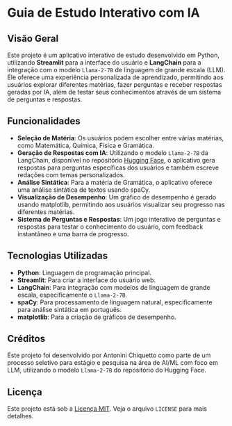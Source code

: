 # **Guia de Estudo Interativo com IA**

## **Visão Geral**

Este projeto é um aplicativo interativo de estudo desenvolvido em Python, utilizando **Streamlit** para a interface do usuário e **LangChain** para a integração com o modelo `Llama-2-7B` de linguagem de grande escala (LLM). Ele oferece uma experiência personalizada de aprendizado, permitindo aos usuários explorar diferentes matérias, fazer perguntas e receber respostas geradas por IA, além de testar seus conhecimentos através de um sistema de perguntas e respostas.

## **Funcionalidades**

-   **Seleção de Matéria**: Os usuários podem escolher entre várias matérias, como Matemática, Química, Física e Gramática.
-   **Geração de Respostas com IA**: Utilizando o modelo `Llama-2-7B` da LangChain, disponível no repositório [Hugging Face](https://huggingface.co/TheBloke/Llama-2-7B-Chat-GGML), o aplicativo gera respostas para perguntas específicas dos usuários e também escreve redações com temas personalizados.
-   **Análise Sintática**: Para a matéria de Gramática, o aplicativo oferece uma análise sintática de textos usando spaCy.
-   **Visualização de Desempenho**: Um gráfico de desempenho é gerado usando matplotlib, permitindo aos usuários visualizar seu progresso nas diferentes matérias.
-   **Sistema de Perguntas e Respostas**: Um jogo interativo de perguntas e respostas para testar o conhecimento do usuário, com feedback instantâneo e uma barra de progresso.

## **Tecnologias Utilizadas**

-   **Python**: Linguagem de programação principal.
-   **Streamlit**: Para criar a interface do usuário web.
-   **LangChain**: Para integração com modelos de linguagem de grande escala, especificamente o `Llama-2-7B`.
-   **spaCy**: Para processamento de linguagem natural, especificamente para análise sintática em português.
-   **matplotlib**: Para a criação de gráficos de desempenho.



## **Créditos**

Este projeto foi desenvolvido por Antonini Chiquetto como parte de um processo seletivo para estágio e pesquisa na área de AI/ML com foco em LLM, utilizando o modelo `Llama-2-7B` do repositório do Hugging Face.

## **Licença**

Este projeto está sob a [Licença MIT](https://github.com/git/git-scm.com/blob/main/MIT-LICENSE.txt). Veja o arquivo `LICENSE` para mais detalhes.

